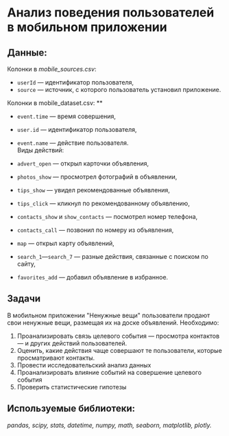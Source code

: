 # Анализ поведения пользователей в мобильном приложении  

## Данные:  

Колонки в *mobile_sources.csv*: 

- `userId` — идентификатор пользователя,
- `source` — источник, с которого пользователь установил приложение.

Колонки в mobile_dataset.csv: **

- `event.time` — время совершения,
- `user.id` — идентификатор пользователя,
- `event.name` — действие пользователя.  
Виды действий:

- `advert_open` — открыл карточки объявления,
- `photos_show` — просмотрел фотографий в объявлении,
- `tips_show` — увидел рекомендованные объявления,
- `tips_click` — кликнул по рекомендованному объявлению,
- `contacts_show` и `show_contacts` — посмотрел номер телефона,
- `contacts_call` — позвонил по номеру из объявления,
- `map` — открыл карту объявлений,
- `search_1`—`search_7` — разные действия, связанные с поиском по сайту,
- `favorites_add` — добавил объявление в избранное.

## Задачи
В мобильном приложении "Ненужные вещи" пользователи продают свои ненужные вещи, размещая их на доске объявлений.
Необходимо:
1. Проанализировать связь целевого события — просмотра контактов — и других действий пользователей.
2. Оценить, какие действия чаще совершают те пользователи, которые просматривают контакты.
3. Провести исследовательский анализ данных
4. Проанализировать влияние событий на совершение целевого события
5. Проверить статистические гипотезы

## Используемые библиотеки:  

*pandas, scipy, stats, datetime, numpy, math, seaborn, matplotlib, plotly.*

